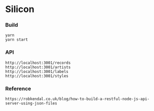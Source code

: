 # Silicon

### Build

```
yarn
yarn start
```

### API 

```
http://localhost:3001/records
http://localhost:3001/artists
http://localhost:3001/labels
http://localhost:3001/styles
```

### Reference

```
https://robkendal.co.uk/blog/how-to-build-a-restful-node-js-api-server-using-json-files
```
